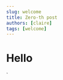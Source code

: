 ```yaml
---
slug: welcome
title: Zero-th post
authors: [claire]
tags: [welcome]
---
```


# Hello

<!-- truncate -->`
